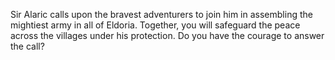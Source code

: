 Sir Alaric calls upon the bravest adventurers to join him in assembling the mightiest army in all of Eldoria. Together, you will safeguard the peace across the villages under his protection. Do you have the courage to answer the call?
